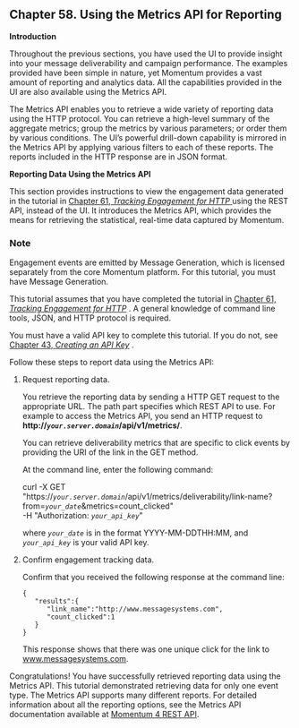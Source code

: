 ## Chapter 58. Using the Metrics API for Reporting

**Introduction**

Throughout the previous sections, you have used the UI to provide insight into your message deliverability and campaign performance. The examples provided have been simple in nature, yet Momentum provides a vast amount of reporting and analytics data. All the capabilities provided in the UI are also available using the Metrics API.

The Metrics API enables you to retrieve a wide variety of reporting data using the HTTP protocol. You can retrieve a high-level summary of the aggregate metrics; group the metrics by various parameters; or order them by various conditions. The UI’s powerful drill-down capability is mirrored in the Metrics API by applying various filters to each of these reports. The reports included in the HTTP response are in JSON format.

**Reporting Data Using the Metrics API** 

This section provides instructions to view the engagement data generated in the tutorial in [Chapter 61, *Tracking Engagement for HTTP*                    ](engagement_tracking_http "Chapter 61. Tracking Engagement for HTTP") using the REST API, instead of the UI. It introduces the Metrics API, which provides the means for retrieving the statistical, real-time data captured by Momentum.

### Note

Engagement events are emitted by Message Generation, which is licensed separately from the core Momentum platform. For this tutorial, you must have Message Generation.

This tutorial assumes that you have completed the tutorial in [Chapter 61, *Tracking Engagement for HTTP*](engagement_tracking_http "Chapter 61. Tracking Engagement for HTTP") . A general knowledge of command line tools, JSON, and HTTP protocol is required.

You must have a valid API key to complete this tutorial. If you do not, see [Chapter 43, *Creating an API Key*](create_apikey "Chapter 43. Creating an API Key") .

Follow these steps to report data using the Metrics API:

1.  Request reporting data.

    You retrieve the reporting data by sending a HTTP GET request to the appropriate URL. The path part specifies which REST API to use. For example to access the Metrics API, you send an HTTP request to **http://*`your.server.domain`*/api/v1/metrics/**.

    You can retrieve deliverability metrics that are specific to click events by providing the URI of the link in the GET method.

    At the command line, enter the following command:

    curl -X GET "https://*`your.server.domain`*/api/v1/metrics/deliverability/link-name?from=*`your_date`*&metrics=count_clicked" \
    -H "Authorization: *`your_api_key`*"

    where *`your_date`* is in the format YYYY-MM-DDTHH:MM, and *`your_api_key`* is your valid API key.

2.  Confirm engagement tracking data.

    Confirm that you received the following response at the command line:

    ```
    {  
       "results":{  
          "link_name":"http://www.messagesystems.com",
          "count_clicked":1
       }
    }
    ```

    This response shows that there was one unique click for the link to www.messagesystems.com.

Congratulations! You have successfully retrieved reporting data using the Metrics API. This tutorial demonstrated retrieving data for only one event type. The Metrics API supports many different reports. For detailed information about all the reporting options, see the Metrics API documentation available at [Momentum 4 REST API](https://support.messagesystems.com/docs/web-rest/v1_index.html).
